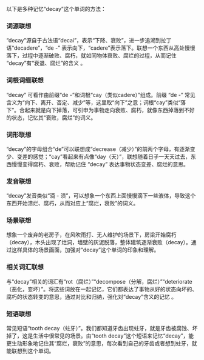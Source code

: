 以下是多种记忆“decay”这个单词的方法：

### 词源联想
“decay”源自于古法语“decai”，表示“下降、衰败”，进一步追溯到拉丁语“decadere”，“de -” 表示向下，“cadere”表示落下。联想一个东西从高处慢慢落下，过程中逐渐破败、腐朽，就如同物体衰败、腐烂的过程，从而记住 “decay”有“衰退、腐烂”的含义 。

### 词根词缀联想
“decay” 可看作由前缀“de -”和词根“cay（类似cadere）”组成。前缀 “de -” 常见含义为“向下、离开、否定、减少”等，这里取“向下”之意；词根“cay”类似“落下”。合起来就是向下掉落，可引申为事物走向衰败、腐朽，就像东西掉落到不好的状态，记忆其“衰败，腐烂”的词义。

### 词形联想
“decay”的字母组合“de”可以联想成“decrease（减少）”的前两个字母，有逐渐变少、变差的感觉；“cay”看起来有点像“day（天）”，联想随着日子一天天过去，东西慢慢变得腐朽、衰败，帮助记住 “decay” 表达事物状态变差、腐烂的意思。

### 发音联想
“decay”发音类似“滴 - 溃”，可以想象一个东西上面慢慢滴下一些液体，导致这个东西开始溃烂、腐朽，从而对应上“腐烂，衰败”的词义。

### 场景联想
想象一个废弃的老房子，在风吹雨打、无人维护的场景下，房梁开始腐朽（decay），木头出现了烂洞，墙壁的灰泥脱落，整体建筑逐渐衰败（decay）。通过这样具体的场景画面，加强对“decay”这个单词的印象和理解。

### 相关词汇联想
与“decay”相关的词汇有“rot（腐烂）”“decompose（分解，腐烂）”“deteriorate（恶化，变坏）”。将这些词放在一起记忆，它们都表达了事物从好的状态向坏的、腐朽的状态转变的意思，通过对比和归纳，强化对“decay”含义的记忆 。

### 短语联想
常见短语“tooth decay（蛀牙）”。我们都知道牙齿出现蛀牙，就是牙齿被腐蚀、坏掉了，这是生活中很常见的场景。由“tooth decay”这个短语来记忆“decay”，能更生动形象地记住其“腐烂，衰败”的意思，每次看到自己的牙齿或者想到蛀牙，就能联想到这个单词。 